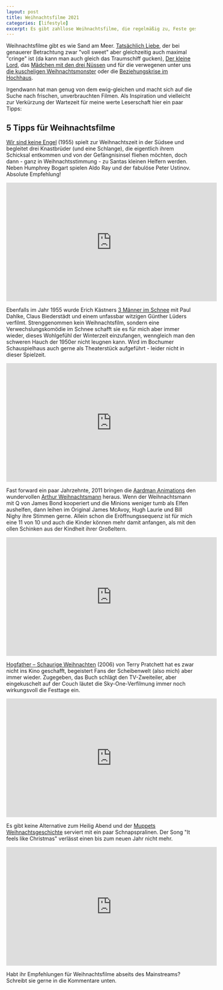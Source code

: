 ```yaml
---
layout: post
title: Weihnachtsfilme 2021
categories: [lifestyle]
excerpt: Es gibt zahllose Weihnachtsfilme, die regelmäßig zu, Feste geschaut werden. Mitunter findet man auch als Erwachsener noch die ein oder andere Perle, welche die eigene Playlist erweitert.
---
```


Weihnachtsfilme gibt es wie Sand am Meer. [Tatsächlich Liebe](https://letterboxd.com/film/love-actually/), der bei genauerer Betrachtung zwar "voll sweet" aber gleichzeitig auch maximal "cringe" ist (da kann man auch gleich das Traumschiff gucken), [Der kleine Lord](https://letterboxd.com/film/little-lord-fauntleroy-1980/), das [Mädchen mit den drei Nüssen](https://letterboxd.com/film/three-wishes-for-cinderella/) und für die verwegenen unter uns [die kuscheligen Weihnachtsmonster](https://letterboxd.com/film/gremlins/) oder die [Beziehungskrise im Hochhaus](https://letterboxd.com/film/die-hard/).

Irgendwann hat man genug von dem ewig-gleichen und macht sich auf die Suche nach frischen, unverbrauchten Filmen. Als Inspiration und vielleicht zur Verkürzung der Wartezeit für meine werte Leserschaft hier ein paar Tipps:

## 5 Tipps für Weihnachtsfilme

[Wir sind keine Engel](https://letterboxd.com/film/were-no-angels/) (1955) spielt zur Weihnachtszeit in der Südsee und begleitet drei Knastbrüder (und eine Schlange), die eigentlich ihrem Schicksal entkommen und von der Gefängnisinsel fliehen möchten, doch dann - ganz in Weihnachtsstimmung - zu Santas kleinen Helfern werden. Neben Humphrey Bogart spielen Aldo Ray und der fabulöse Peter Ustinov. Absolute Empfehlung!

<iframe width="560" height="315" src="https://www.youtube.com/embed/COGLBSB7Fwg" title="YouTube video player" frameborder="0" allow="accelerometer; autoplay; clipboard-write; encrypted-media; gyroscope; picture-in-picture" allowfullscreen></iframe>

Ebenfalls im Jahr 1955 wurde Erich Kästners [3 Männer im Schnee](https://letterboxd.com/film/three-men-in-the-snow/) mit Paul Dahlke, Claus Biederstädt und einem unfassbar witzigen Günther Lüders verfilmt. Strenggenommen kein Weihnachtsfilm, sondern eine Verwechslungskomödie im Schnee schafft sie es für mich aber immer wieder, dieses Wohlgefühl der Winterzeit einzufangen, wenngleich man den schweren Hauch der 1950er nicht leugnen kann. Wird im Bochumer Schauspielhaus auch gerne als Theaterstück aufgeführt - leider nicht in dieser Spielzeit.

<iframe width="560" height="315" src="https://www.youtube.com/embed/h7UbUiXCLvs" title="YouTube video player" frameborder="0" allow="accelerometer; autoplay; clipboard-write; encrypted-media; gyroscope; picture-in-picture" allowfullscreen></iframe>

Fast forward ein paar Jahrzehnte, 2011 bringen die [Aardman Animations](https://de.wikipedia.org/wiki/Aardman_Animations) den wundervollen [Arthur Weihnachtsmann](https://letterboxd.com/film/arthur-christmas/) heraus. Wenn der Weihnachtsmann mit Q von James Bond kooperiert und die Minions weniger tumb als Elfen aushelfen, dann leihen im Original James McAvoy, Hugh Laurie und Bill Nighy ihre Stimmen gerne. Allein schon die Eröffnungssequenz ist für mich eine 11 von 10 und auch die Kinder können mehr damit anfangen, als mit den ollen Schinken aus der Kindheit ihrer Großeltern.

<iframe width="560" height="315" src="https://www.youtube.com/embed/BrhwawWy3JA" title="YouTube video player" frameborder="0" allow="accelerometer; autoplay; clipboard-write; encrypted-media; gyroscope; picture-in-picture" allowfullscreen></iframe>

[Hogfather – Schaurige Weihnachten](https://letterboxd.com/film/hogfather/) (2006) von Terry Pratchett hat es zwar nicht ins Kino geschafft, begeistert Fans der Scheibenwelt (also mich) aber immer wieder. Zugegeben, das Buch schlägt den TV-Zweiteiler, aber eingekuschelt auf der Couch läutet die Sky-One-Verfilmung immer noch wirkungsvoll die Festtage ein.

<iframe width="560" height="315" src="https://www.youtube.com/embed/cSOUIuGcY74" title="YouTube video player" frameborder="0" allow="accelerometer; autoplay; clipboard-write; encrypted-media; gyroscope; picture-in-picture" allowfullscreen></iframe>

Es gibt keine Alternative zum Heilig Abend und der [Muppets Weihnachtsgeschichte](https://letterboxd.com/film/the-muppet-christmas-carol/) serviert mit ein paar Schnapspralinen. Der Song "It feels like Christmas" verlässt einen bis zum neuen Jahr nicht mehr.

<iframe width="560" height="315" src="https://www.youtube.com/embed/WlRpGj7LWS4" title="YouTube video player" frameborder="0" allow="accelerometer; autoplay; clipboard-write; encrypted-media; gyroscope; picture-in-picture" allowfullscreen></iframe>

Habt ihr Empfehlungen für Weihnachtsfilme abseits des Mainstreams? Schreibt sie gerne in die Kommentare unten.
